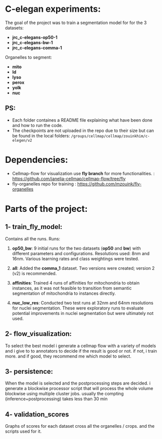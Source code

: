 
# C-elegan experiments:
The goal of the project was to train a segmentation model for for the 3 datasets:
- **jrc_c-elegans-op50-1**
- **jrc_c-elegans-bw-1**
- **jrc_c-elegans-comma-1**

Organelles to segment:
- **mito**
- **ld**
- **lyso**
- **perox**
- **yolk**
- **nuc**

## PS:
- Each folder containes a README file explaining what have been done and how to run the code.
- The checkpoints are  not uploaded in the repo due to their size but can be found in the local folders: `/groups/cellmap/cellmap/zouinkhim/c-elegen/v2`

# Dependencies:
- Cellmap-flow for visualization use **fly branch** for more functionalities. :
https://github.com/janelia-cellmap/cellmap-flow/tree/fly
- fly-organelles repo for training : https://github.com/mzouink/fly-organelles

# Parts of the project:
## 1- train_fly_model:
Contains all the runs. 
Runs: 
1. **op50_bw**: 9 initial runs for the two datasets (**op50** and **bw**) with different parameters and configurations. Resolutions used: 8nm and 16nm. Various learning rates and class weightings were tested.

2. **all**: Added the **comma_1** dataset. Two versions were created; version 2 (v2) is recommended.

3. **affinities**: Trained 4 runs of affinities for mitochondria to obtain instances, as it was not feasible to transition from semantic segmentation of mitochondria to instances directly.

4. **nuc_low_res**: Conducted two test runs at 32nm and 64nm resolutions for nuclei segmentation. These were exploratory runs to evaluate potential improvements in nuclei segmentation but were ultimately not used.

## 2- flow_visualization:
To select the best model i generate a cellmap flow with a variety of models and i give to to annotators to decide if the result is good or not. if not, i train more. and if good, they recommend me which model to select.

## 3- persistence:
When the model is selected and the postprocessing steps are decided. i generate a blockwise processor script that will process the whole volume blockwise using multiple cluster jobs. usually the compting (inference+postprocessing) takes less than 30 min

## 4- validation_scores
Graphs of scores for each dataset cross all the organelles / crops. and the scripts used for it.

